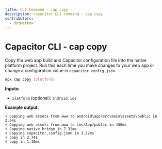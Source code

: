 ```yaml
---
title: CLI Command - cap copy
description: Capacitor CLI command - cap copy
contributors:
  - dotNetkow
---
```


# Capacitor CLI - cap copy

Copy the web app build and Capacitor configuration file into the native platform project. Run this each time you make changes to your web app or change a configuration value in `capacitor.config.json`.

```bash
npx cap copy [platform]
```

<strong>Inputs:</strong>
- `platform` (optional): `android`, `ios`

<strong>Example output:</strong>
```
√ Copying web assets from www to android\app\src\main\assets\public in 2.64s
√ Copying web assets from www to ios/App/public in 450ms
√ Copying native bridge in 7.32ms
√ Copying capacitor.config.json in 3.22ms
√ copy in 2.74s
√ copy in 1.10ms
```
